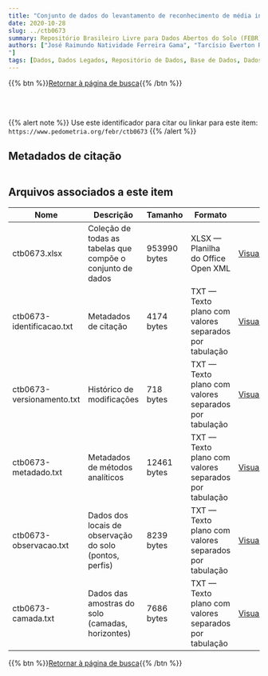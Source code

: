 ```yaml
---
title: "Conjunto de dados do levantamento de reconhecimento de média intensidade 'LEVANTAMENTO DE RECONHECIMENTO DE MÉDIA INTENSIDADE DOS SOLOS E AVALIAÇÃO DA APTIDÃO AGRÍCOLA DAS TERRAS DA ÁREA DO PÓLO RORAIMA'"
date: 2020-10-28
slug: ../ctb0673
summary: Repositório Brasileiro Livre para Dados Abertos do Solo (FEBR) | A febre dos dados de solo no Brasil
authors: ["José Raimundo Natividade Ferreira Gama", "Tarcísio Ewerton Rodrigues", "Raphael David dos Santos", "Raimundo Silva Rego", "Paulo Lacerda dos Santos", "Antonio Agostinho Cavalcanti Lima", "Amarindo Fausto Soares", "João Souza Martins", "João Marcos Lima da Silva", "Raymundo Mendes Sobral Filho", "Washington de Oliveira Barreto", "Maria Amélia de Moraes Duriez", "Ruth Andrade Leal Johas", "José Lopes de Paula", "Loiva Lizia Antonello", "Therezinha da Costa Lima", "Evanda Maria Rodrigues", "Raphael Minotti Bloise", "Gisa Nara C. Moreira", "Terezinha Xavier Bastos
"]
tags: [Dados, Dados Legados, Repositório de Dados, Base de Dados, Dados Abertos]
---
```


<style>
div.alert > div {
    font-size: 0.8rem;
}
</style>

{{% btn %}}<a href="/febr/buscar/">Retornar à página de busca</a>{{% /btn %}}

<br>
<br>

{{% alert note %}}
Use este identificador para citar ou linkar para este item: `https://www.pedometria.org/febr/ctb0673`
{{% /alert %}}

## Metadados de citação

<table>
<!-- Fonte: https://gist.github.com/jfreels/6814721 -->
<script src="https://d3js.org/d3.v3.min.js" charset="utf-8"></script>
<script type='text/javascript' src='/febr/buscar/script.js'></script>
<script type='text/javascript'>
  d3.tsv('ctb0673-identificacao.txt',function (data) {
    var columns = ['campo', 'valor']
    tabulate(data, columns)
  })
</script>
</table>

## Arquivos associados a este item

<table style="width:100%">
  <thead>
    <tr>
      <th>Nome</th>
      <th>Descrição</th>
      <th>Tamanho</th>
      <th>Formato</th>
      <th></th>
    </tr>
  </thead>
  <tbody>
    <tr>
      <td>ctb0673.xlsx</td>
      <td>Coleção de todas as tabelas que compõe o conjunto de dados</td>
      <td>953990 bytes</td>
      <td>XLSX — Planilha do Office Open XML</td>
      <td><a href="https://cloud.utfpr.edu.br/index.php/s/Df6dhfzYJ1DDeso/download?path=%2Fctb0673&files=ctb0673.xlsx" class="btn btn-primary btn-block" role="button">Visualizar/Abrir</a></td>
    </tr>
    <tr>
      <td>ctb0673-identificacao.txt</td>
      <td>Metadados de citação</td>
      <td>4174 bytes</td>
      <td>TXT — Texto plano com valores separados por tabulação</td>
      <td><a href="https://cloud.utfpr.edu.br/index.php/s/Df6dhfzYJ1DDeso/download?path=%2Fctb0673&files=ctb0673-identificacao.txt" class="btn btn-primary btn-block" role="button">Visualizar/Abrir</a></td>
    </tr>
    <tr>
      <td>ctb0673-versionamento.txt</td>
      <td>Histórico de modificações</td>
      <td>718 bytes</td>
      <td>TXT — Texto plano com valores separados por tabulação</td>
      <td><a href="https://cloud.utfpr.edu.br/index.php/s/Df6dhfzYJ1DDeso/download?path=%2Fctb0673&files=ctb0673-versionamento.txt" class="btn btn-primary btn-block" role="button">Visualizar/Abrir</a></td>
    </tr>
    <tr>
      <td>ctb0673-metadado.txt</td>
      <td>Metadados de métodos analíticos</td>
      <td>12461 bytes</td>
      <td>TXT — Texto plano com valores separados por tabulação</td>
      <td><a href="https://cloud.utfpr.edu.br/index.php/s/Df6dhfzYJ1DDeso/download?path=%2Fctb0673&files=ctb0673-metadado.txt" class="btn btn-primary btn-block" role="button">Visualizar/Abrir</a></td>
    </tr>
    <tr>
      <td>ctb0673-observacao.txt</td>
      <td>Dados dos locais de observação do solo (pontos, perfis)</td>
      <td>8239 bytes</td>
      <td>TXT — Texto plano com valores separados por tabulação</td>
      <td><a href="https://cloud.utfpr.edu.br/index.php/s/Df6dhfzYJ1DDeso/download?path=%2Fctb0673&files=ctb0673-observacao.txt" class="btn btn-primary btn-block" role="button">Visualizar/Abrir</a></td>
    </tr>
    <tr>
      <td>ctb0673-camada.txt</td>
      <td>Dados das amostras do solo (camadas, horizontes)</td>
      <td>7686 bytes</td>
      <td>TXT — Texto plano com valores separados por tabulação</td>
      <td><a href="https://cloud.utfpr.edu.br/index.php/s/Df6dhfzYJ1DDeso/download?path=%2Fctb0673&files=ctb0673-camada.txt" class="btn btn-primary btn-block" role="button">Visualizar/Abrir</a></td>
    </tr>
  </tbody>
</table>

{{% btn %}}<a href="/febr/buscar/">Retornar à página de busca</a>{{% /btn %}}
